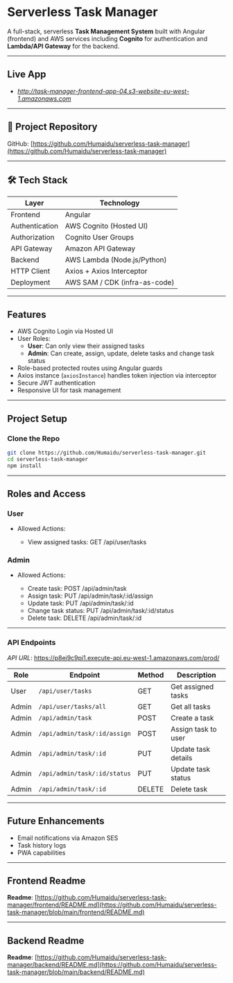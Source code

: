 # Serverless Task Manager

A full-stack, serverless **Task Management System** built with Angular (frontend) and AWS services including **Cognito** for authentication and **Lambda/API Gateway** for the backend.

---

## Live App

- *http://task-manager-frontend-app-04.s3-website-eu-west-1.amazonaws.com*

---

## 🔗 Project Repository

GitHub: [https://github.com/Humaidu/serverless-task-manager](https://github.com/Humaidu/serverless-task-manager)

---

## 🛠️ Tech Stack

| Layer         | Technology               |
|---------------|--------------------------|
| Frontend      | Angular                  |
| Authentication| AWS Cognito (Hosted UI)  |
| Authorization | Cognito User Groups      |
| API Gateway   | Amazon API Gateway       |
| Backend       | AWS Lambda (Node.js/Python) |
| HTTP Client   | Axios + Axios Interceptor |
| Deployment    | AWS SAM / CDK (infra-as-code) |

---

## Features

- AWS Cognito Login via Hosted UI
- User Roles:
  - **User**: Can only view their assigned tasks
  - **Admin**: Can create, assign, update, delete tasks and change task status
- Role-based protected routes using Angular guards
- Axios instance (`axiosInstance`) handles token injection via interceptor
- Secure JWT authentication
- Responsive UI for task management

---

## Project Setup

### Clone the Repo

```bash
git clone https://github.com/Humaidu/serverless-task-manager.git
cd serverless-task-manager
npm install
```
---

## Roles and Access

### User

- Allowed Actions:

    - View assigned tasks: GET /api/user/tasks

### Admin

- Allowed Actions:

    - Create task: POST /api/admin/task
    - Assign task: PUT /api/admin/task/:id/assign
    - Update task: PUT /api/admin/task/:id
    - Change task status: PUT /api/admin/task/:id/status
    - Delete task: DELETE /api/admin/task/:id

---

### API Endpoints

*API URL*: https://p8ej9c9pi1.execute-api.eu-west-1.amazonaws.com/prod/

| Role  | Endpoint                        | Method | Description              |
|-------|----------------------------------|--------|--------------------------|
| User  | `/api/user/tasks`              | GET    | Get assigned tasks       |
| Admin | `/api/user/tasks/all`          | GET    | Get all tasks     |
| Admin | `/api/admin/task`              | POST   | Create a task            |
| Admin | `/api/admin/task/:id/assign`   | POST    | Assign task to user      |
| Admin | `/api/admin/task/:id`          | PUT    | Update task details      |
| Admin | `/api/admin/task/:id/status`   | PUT    | Update task status       |
| Admin | `/api/admin/task/:id`          | DELETE | Delete task              |

---

## Future Enhancements

- Email notifications via Amazon SES
- Task history logs
- PWA capabilities

---

## Frontend Readme
**Readme**: [https://github.com/Humaidu/serverless-task-manager/frontend/README.md](https://github.com/Humaidu/serverless-task-manager/blob/main/frontend/README.md)

---
## Backend Readme

**Readme**: [https://github.com/Humaidu/serverless-task-manager/backend/README.md](https://github.com/Humaidu/serverless-task-manager/blob/main/backend/README.md)
